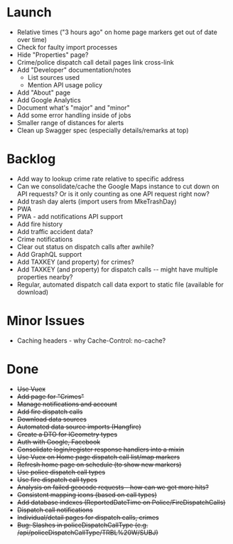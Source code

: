 # Launch

* Relative times ("3 hours ago" on home page markers get out of date over time)
* Check for faulty import processes
* Hide "Properties" page?
* Crime/police dispatch call detail pages link cross-link
* Add "Developer" documentation/notes
  * List sources used
  * Mention API usage policy
* Add "About" page
* Add Google Analytics
* Document what's "major" and "minor"
* Add some error handling inside of jobs
* Smaller range of distances for alerts
* Clean up Swagger spec (especially details/remarks at top)

# Backlog

* Add way to lookup crime rate relative to specific address
* Can we consolidate/cache the Google Maps instance to cut down on API requests? Or is it only counting as one API request right now?
* Add trash day alerts (import users from MkeTrashDay)
* PWA
* PWA - add notifications API support
* Add fire history
* Add traffic accident data?
* Crime notifications
* Clear out status on dispatch calls after awhile?
* Add GraphQL support
* Add TAXKEY (and property) for crimes?
* Add TAXKEY (and property) for dispatch calls -- might have multiple properties nearby?
* Regular, automated dispatch call data export to static file (available for download)

# Minor Issues
* Caching headers - why Cache-Control: no-cache?

# Done

* ~~Use Vuex~~
* ~~Add page for "Crimes"~~
* ~~Manage notifications and account~~
* ~~Add fire dispatch calls~~
* ~~Download data sources~~
* ~~Automated data source imports (Hangfire)~~
* ~~Create a DTO for IGeometry types~~
* ~~Auth with Google, Facebook~~
* ~~Consolidate login/register response handlers into a mixin~~
* ~~Use Vuex on Home page dispatch call list/map markers~~
* ~~Refresh home page on schedule (to show new markers)~~
* ~~Use police dispatch call types~~
* ~~Use fire dispatch call types~~
* ~~Analysis on failed geocode requests - how can we get more hits?~~
* ~~Consistent mapping icons (based on call types)~~
* ~~Add database indexes (ReportedDateTime on Police/FireDispatchCalls)~~
* ~~Dispatch call notifications~~
* ~~Individual/detail pages for dispatch calls, crimes~~
* ~~Bug: Slashes in policeDispatchCallType (e.g. /api/policeDispatchCallType/TRBL%20W/SUBJ)~~
